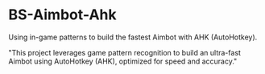 # BS-Aimbot-Ahk
Using in-game patterns to build the fastest Aimbot with AHK (AutoHotkey).

"This project leverages game pattern recognition to build an ultra-fast Aimbot using AutoHotkey (AHK), optimized for speed and accuracy."


